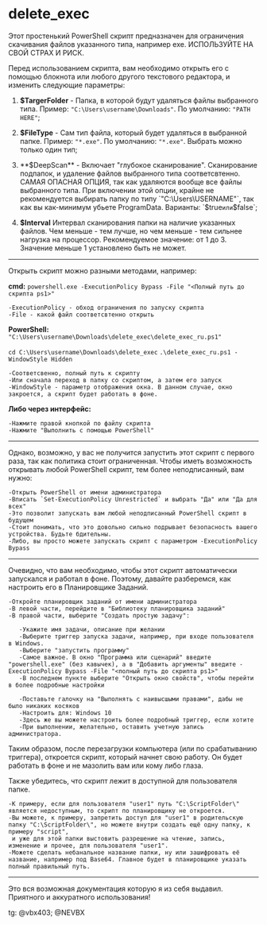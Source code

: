 # delete_exec
Этот простенький PowerShell скрипт предназначен для ограничения скачивания файлов указанного типа, например exe. ИСПОЛЬЗУЙТЕ НА СВОЙ СТРАХ И РИСК.

Перед использованием скрипта, вам необходимо открыть его с помощью блокнота или любого другого текстового редактора,
и изменить следующие параметры:

1. **$TargerFolder** - Папка, в которой будут удаляться файлы выбранного типа.
   Пример: `"C:\Users\username\Downloads"`. По умолчанию: `"PATH HERE"`;

2. **$FileType** - Сам тип файла, который будет удаляться в выбранной папке.
   Пример: `"*.exe"`. По умолчанию: `"*.exe"`. Выбрать можно только один тип;

3. **$DeepScan** - Включает "глубокое сканирование". Сканирование подпапок, и удаление файлов выбранного типа соответсвтенно.
   САМАЯ ОПАСНАЯ ОПЦИЯ, так как удаляются вообще все файлы выбранного типа.
   При включении этой опции, крайне не рекомендуется выбирать папку по типу `"C:\Users\USERNAME"`, так как вы как-минимум убьете ProgramData.
   Варианты: `$true` или `$false`;

4. **$Interval**
   Интервал сканирования папки на наличие указанных файлов. Чем меньше - тем лучше, но чем меньше - тем сильнее нагрузка на процессор.
   Рекомендуемое значение: от 1 до 3. Значение меньше 1 установлено быть не может.

------------------------------------

Открыть скрипт можно разными методами, например:

**cmd:**
`powershell.exe -ExecutionPolicy Bypass -File "<Полный путь до скрипта ps1>"`

    -ExecutionPolicy - обход ограничения по запуску скрипта
    -File - какой файл соответсвтенно открыть

**PowerShell:**
`"C:\Users\username\Downloads\delete_exec\delete_exec_ru.ps1"`

`cd C:\Users\username\Downloads\delete_exec`
`.\delete_exec_ru.ps1 -WindowStyle Hidden`

    -Соответсвенно, полный путь к скрипту
    -Или сначала переход в папку со скриптом, а затем его запуск
    -WindowStyle - параметр отображения окна. В данном случае, окно закроется, а скрипт будет работать в фоне.

**Либо через интерфейс:**

    -Нажмите правой кнопкой по файлу скрипта
    -Нажмите "Выполнить с помощью PowerShell"

------------------------------------

Однако, возможно, у вас не получится запустить этот скрипт с первого раза, так как политика стоит ограниченная.
Чтобы иметь возможность открывать любой PowerShell скрипт, тем более неподписанный, вам нужно:

    -Открыть PowerShell от имени администратора
    -Вписать `Set-ExecutionPolicy Unrestricted` и выбрать "Да" или "Да для всех"
    -Это позволит запускать вам любой неподписанный PowerShell скрипт в будущем
    -Стоит понимать, что это довольно сильно подрывает безопасность вашего устройства. Будьте бдительны.
    -Либо, вы просто можете запускать скрипт с параметром -ExecutionPolicy Bypass

------------------------------------

Очевидно, что вам необходимо, чтобы этот скрипт автоматически запускался и работал в фоне.
Поэтому, давайте разберемся, как настроить его в Планировщике Заданий.

    -Откройте планировщик заданий от имени администратора
    -В левой части, перейдите в "Библиотеку планировщика заданий"
    -В правой части, выберите "Создать простую задачу":
       
       -Укажите имя задачи, описание при желании
       -Выберите триггер запуска задачи, например, при входе пользователя в Windows.
       -Выберите "запустить программу"
       -Самое важное. В окно "Программа или сценарий" введите "powershell.exe" (без кавычек), а в "Добавить аргументы" введите -ExecutionPolicy Bypass -File "<полный путь до скрипта ps1>"
       -В последнем пункте выберите "Открыть окно свойств", чтобы перейти в более подробные настройки

       -Поставьте галочку на "Выполнять с наивысшыми правами", дабы не было никаких косяков
       -Настроить для: Windows 10
       -Здесь же вы можете настроить более подробный триггер, если хотите
       -При выполнении, желательно, оставить учетную запись администратора.

Таким образом, после перезагрузки компьютера (или по срабатыванию триггера), откроется скрипт, который начнет свою работу.
Он будет работать в фоне и не мазолить вам или кому либо глаза.

Также убедитесь, что скрипт лежит в доступной для пользователя папке.

    -К примеру, если для пользователя "user1" путь "C:\ScriptFolder\" является недоступным, то скрипт по планировщику не откроется.
    -Вы можете, к примеру, запретить доступ для "user1" в родительскую папку "C:\ScriptFolder\", но можете внутри создать ещё одну папку, к примеру "script",
     и уже для этой папки выстовить разрешение на чтение, запись, изменение и прочее, для пользователя "user1".
    -Можете сделать небанальное название папки, ну или зашифровать её название, например под Base64. Главное будет в планировщике указать полный правильный путь.

------------------------------------

Это вся возможная документация которую я из себя выдавил.
Приятного и аккуратного использования!

tg: @vbx403; @NEVBX
